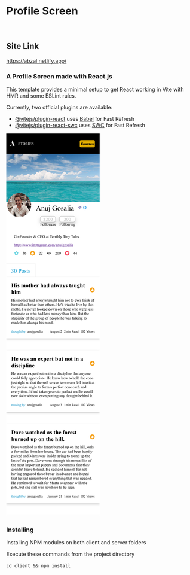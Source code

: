 # Profile Screen
<br>

<h2>Site Link
</h2>
<a href='https://abzal.netlify.app/' >https://abzal.netlify.app/</a>


<h3>A Profile Screen made with React.js </h3>
This template provides a minimal setup to get React working in Vite with HMR and some ESLint rules.

Currently, two official plugins are available:

- [@vitejs/plugin-react](https://github.com/vitejs/vite-plugin-react/blob/main/packages/plugin-react/README.md) uses [Babel](https://babeljs.io/) for Fast Refresh
- [@vitejs/plugin-react-swc](https://github.com/vitejs/vite-plugin-react-swc) uses [SWC](https://swc.rs/) for Fast Refresh



<img src="./public/screenshot.png" alt="drawing" width="250"/>

<h3>Installing</h3>
<p>Installing NPM modules on both client and server folders

Execute these commands from the project directory</p>
```
cd client && npm install
```